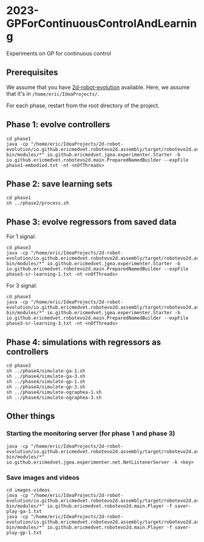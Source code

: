 # 2023-GPForContinuousControlAndLearning
Experiments on GP for continuous control

## Prerequisites

We assume that you have [2d-robot-evolution](https://github.com/ericmedvet/2d-robot-evolution) available.
Here, we assume that it's in `/home/eric/IdeaProjects/`.

For each phase, restart from the root directory of the project. 

## Phase 1: evolve controllers

```shell
cd phase1
java -cp "/home/eric/IdeaProjects/2d-robot-evolution/io.github.ericmedvet.robotevo2d.assembly/target/robotevo2d.assembly-bin/modules/*" io.github.ericmedvet.jgea.experimenter.Starter -b io.github.ericmedvet.robotevo2d.main.PreparedNamedBuilder --expFile phase1-embodied.txt -nt <nOfThreads>
```

## Phase 2: save learning sets

```shell
cd phase1
sh ../phase2/process.sh
```

## Phase 3: evolve regressors from saved data

For 1 signal:
```shell
cd phase3
java -cp "/home/eric/IdeaProjects/2d-robot-evolution/io.github.ericmedvet.robotevo2d.assembly/target/robotevo2d.assembly-bin/modules/*" io.github.ericmedvet.jgea.experimenter.Starter -b io.github.ericmedvet.robotevo2d.main.PreparedNamedBuilder --expFile phase3-sr-learning-1.txt -nt <nOfThreads>
```

For 3 signal:
```shell
cd phase3
java -cp "/home/eric/IdeaProjects/2d-robot-evolution/io.github.ericmedvet.robotevo2d.assembly/target/robotevo2d.assembly-bin/modules/*" io.github.ericmedvet.jgea.experimenter.Starter -b io.github.ericmedvet.robotevo2d.main.PreparedNamedBuilder --expFile phase3-sr-learning-3.txt -nt <nOfThreads>
```

## Phase 4: simulations with regressors as controllers

```shell
cd phase3
sh ../phase4/simulate-ga-1.sh
sh ../phase4/simulate-ga-3.sh
sh ../phase4/simulate-gp-1.sh
sh ../phase4/simulate-gp-3.sh
sh ../phase4/simulate-ographea-1.sh
sh ../phase4/simulate-ographea-3.sh
```

## Other things

### Starting the monitoring server (for phase 1 and phase 3)

```shell
java -cp "/home/eric/IdeaProjects/2d-robot-evolution/io.github.ericmedvet.robotevo2d.assembly/target/robotevo2d.assembly-bin/modules/*" io.github.ericmedvet.jgea.experimenter.net.NetListenerServer -k <key>
```

### Save images and videos

```shell
cd images-videos
java -cp "/home/eric/IdeaProjects/2d-robot-evolution/io.github.ericmedvet.robotevo2d.assembly/target/robotevo2d.assembly-bin/modules/*" io.github.ericmedvet.robotevo2d.main.Player -f saver-play-ga-1.txt
java -cp "/home/eric/IdeaProjects/2d-robot-evolution/io.github.ericmedvet.robotevo2d.assembly/target/robotevo2d.assembly-bin/modules/*" io.github.ericmedvet.robotevo2d.main.Player -f saver-play-gp-1.txt
```
